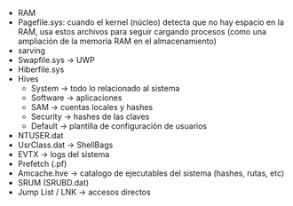 - RAM
- Pagefile.sys: cuando el kernel (núcleo) detecta que no hay espacio en la RAM, usa estos archivos para seguir cargando procesos (como una ampliación de la memoria RAM en el almacenamiento)
- sarving
- Swapfile.sys -> UWP
- Hiberfile.sys
- Hives
	- System -> todo lo relacionado al sistema
	- Software -> aplicaciones
	- SAM -> cuentas locales y hashes
	- Security -> hashes de las claves
	- Default -> plantilla de configuración de usuarios
- NTUSER.dat
- UsrClass.dat -> ShellBags
- EVTX -> logs del sistema
- Prefetch (.pf)
- Amcache.hve -> catalogo de ejecutables del sistema (hashes, rutas, etc)
- SRUM (SRUBD.dat)
- Jump List / LNK -> accesos directos